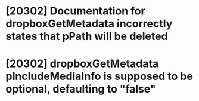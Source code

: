 # [20302] Documentation for dropboxGetMetadata incorrectly states that pPath will be deleted
# [20302] dropboxGetMetadata pIncludeMediaInfo is supposed to be optional, defaulting to "false"
